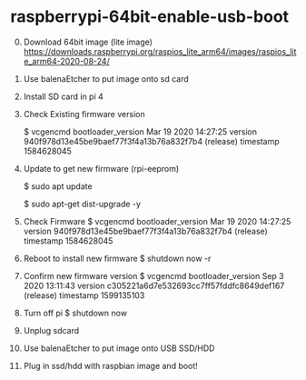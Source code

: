 # raspberrypi-64bit-enable-usb-boot

0. Download 64bit image (lite image) https://downloads.raspberrypi.org/raspios_lite_arm64/images/raspios_lite_arm64-2020-08-24/

1. Use balenaEtcher to put image onto sd card

2. Install SD card in pi 4

3. Check Existing firmware version

    $ vcgencmd bootloader_version
    Mar 19 2020 14:27:25
    version 940f978d13e45be9baef77f3f4a13b76a832f7b4 (release)
    timestamp 1584628045

4. Update to get new firmware (rpi-eeprom)

    $ sudo apt update

    $ sudo apt-get dist-upgrade -y
5. Check Firmware
    $ vcgencmd bootloader_version
    Mar 19 2020 14:27:25
    version 940f978d13e45be9baef77f3f4a13b76a832f7b4 (release)
    timestamp 1584628045
6. Reboot to install new firmware
   $ shutdown now -r 
7. Confirm new firmware version
    $ vcgencmd bootloader_version
    Sep  3 2020 13:11:43
    version c305221a6d7e532693cc7ff57fddfc8649def167 (release)
    timestamp 1599135103
8. Turn off pi 
    $ shutdown now
9. Unplug sdcard
10. Use balenaEtcher to put image onto USB SSD/HDD
11. Plug in ssd/hdd with raspbian image and boot!



